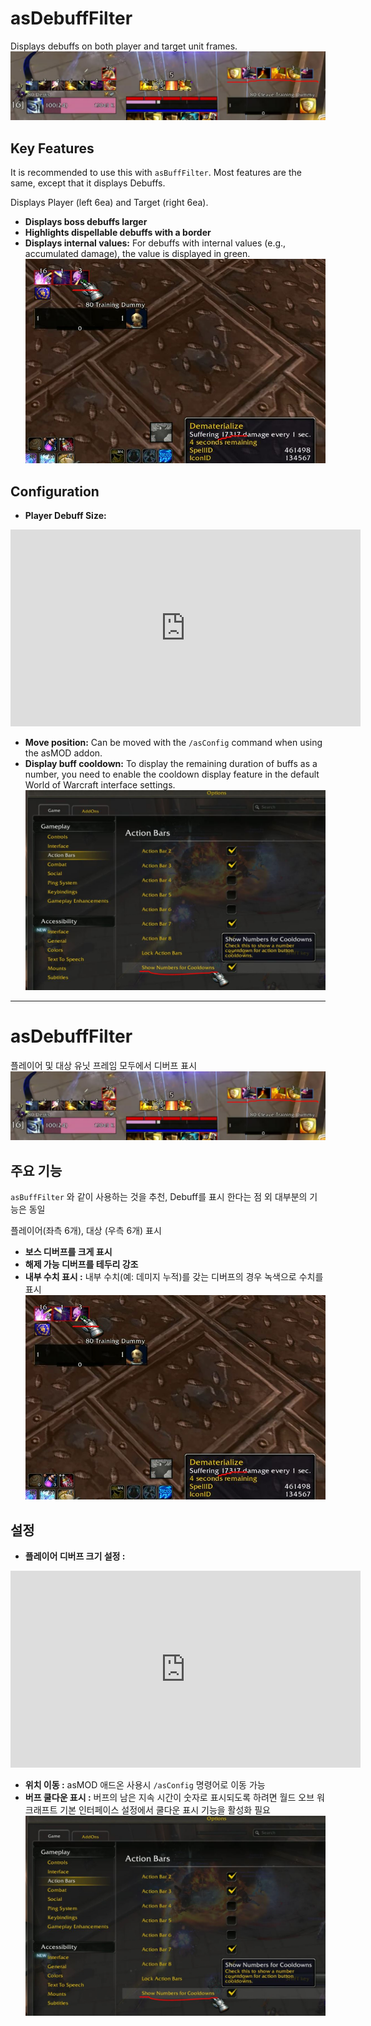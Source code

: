 # asDebuffFilter

Displays debuffs on both player and target unit frames.
![asDebuffFilter](https://github.com/aspilla/asMOD/blob/main/.Pictures/asDebuffFilter.JPG?raw=true)

## Key Features

It is recommended to use this with `asBuffFilter`. Most features are the same, except that it displays Debuffs.

Displays Player (left 6ea) and Target (right 6ea).

*   **Displays boss debuffs larger**
*   **Highlights dispellable debuffs with a border**
*   **Displays internal values:** For debuffs with internal values (e.g., accumulated damage), the value is displayed in green.
    ![asDebuffFilter](https://github.com/aspilla/asMOD/blob/main/.Pictures/asDebuffFilter_damage.JPG?raw=true)

## Configuration

*   **Player Debuff Size:** 

<iframe width="560" height="315" src="https://www.youtube.com/embed/LxZ_iuGd4xE?si=AIQXfBUZatzgjHb9" title="YouTube video player" frameborder="0" allow="accelerometer; autoplay; clipboard-write; encrypted-media; gyroscope; picture-in-picture; web-share" referrerpolicy="strict-origin-when-cross-origin" allowfullscreen></iframe>

*   **Move position:** Can be moved with the `/asConfig` command when using the asMOD addon.
*   **Display buff cooldown:** To display the remaining duration of buffs as a number, you need to enable the cooldown display feature in the default World of Warcraft interface settings.
    ![asBuffFilter_setup](https://github.com/aspilla/asMOD/blob/main/.Pictures/asBuffFilter_setup.JPG?raw=true)

---

# asDebuffFilter

플레이어 및 대상 유닛 프레임 모두에서 디버프 표시
![asDebuffFilter](https://github.com/aspilla/asMOD/blob/main/.Pictures/asDebuffFilter.JPG?raw=true)   

## 주요 기능

`asBuffFilter` 와 같이 사용하는 것을 추천, Debuff를 표시 한다는 점 외 대부분의 기능은 동일

플레이어(좌측 6개), 대상 (우측 6개) 표시

*  **보스 디버프를 크게 표시** 
*  **해제 가능 디버프를 테두리 강조** 
*  **내부 수치 표시 :** 내부 수치(예: 데미지 누적)를 갖는 디버프의 경우 녹색으로 수치를 표시
![asDebuffFilter](https://github.com/aspilla/asMOD/blob/main/.Pictures/asDebuffFilter_damage.JPG?raw=true)   

## 설정 

* **플레이어 디버프 크기 설정 :**

<iframe width="560" height="315" src="https://www.youtube.com/embed/LxZ_iuGd4xE?si=AIQXfBUZatzgjHb9" title="YouTube video player" frameborder="0" allow="accelerometer; autoplay; clipboard-write; encrypted-media; gyroscope; picture-in-picture; web-share" referrerpolicy="strict-origin-when-cross-origin" allowfullscreen></iframe>

* **위치 이동 :** asMOD 애드온 사용시 `/asConfig` 명령어로 이동 가능
* **버프 쿨다운 표시 :** 버프의 남은 지속 시간이 숫자로 표시되도록 하려면 월드 오브 워크래프트 기본 인터페이스 설정에서 쿨다운 표시 기능을 활성화 필요
![asBuffFilter_setup](https://github.com/aspilla/asMOD/blob/main/.Pictures/asBuffFilter_setup.JPG?raw=true)